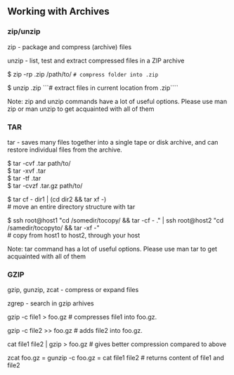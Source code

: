 ## Working with Archives
### zip/unzip

zip - package and compress (archive) files

unzip - list, test and extract compressed files in a ZIP archive

$ zip -rp <file>.zip /path/to/
```# compress folder into .zip```

$ unzip <file>.zip
```# extract files in current location from .zip````

Note: zip and unzip commands have a lot of useful options. Please use man zip or man unzip to get acquainted with all of them 

### TAR

tar - saves many files together into a single tape or disk archive, and can restore individual files from the archive.

$ tar -cvf <file>.tar path/to/  
$ tar -xvf <file>.tar  
$ tar -tf <file>.tar  
$ tar -cvzf <file>.tar.gz path/to/  

$ tar cf - dir1 | (cd dir2 && tar xf -)  
      # move an entire directory structure with tar  

$ ssh root@host1 "cd /somedir/tocopy/ && tar -cf - ." | ssh root@host2 "cd /samedir/tocopyto/ && tar -xf -"   
     # copy from host1 to host2, through your host

Note: tar command has a lot of useful options. Please use man tar to get acquainted with all of them

### GZIP

gzip, gunzip, zcat - compress or expand files

zgrep - search in gzip arhives

gzip -c file1 > foo.gz 
                    # compresses file1 into foo.gz.

gzip -c file2 >> foo.gz
                    # adds file2 into foo.gz.

cat file1 file2 | gzip > foo.gz 
                    # gives better compression compared to above

zcat foo.gz = gunzip -c foo.gz = cat file1 file2 
                    # returns content of file1 and file2

